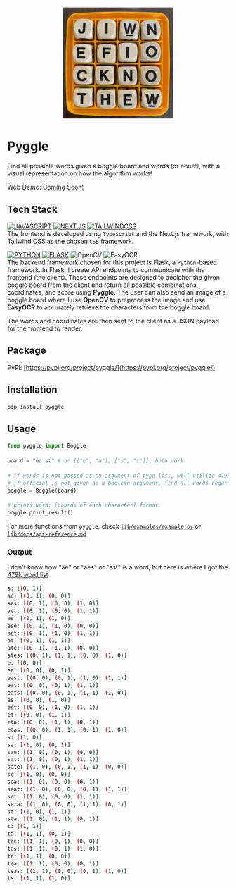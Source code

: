 <h1 align="center">
  <img src="backend/data/images/test2.png" alt="logo" width="50%">
</h1>

# Pyggle
Find all possible words given a boggle board and words (or none!), with a visual representation on how the algorithm works!

Web Demo: [Coming Soon!](https://github.com/andrearcaina/pyggle)

## Tech Stack
[![JAVASCRIPT](https://img.shields.io/badge/typescript-3178C6?style=for-the-badge&logo=typescript&logoColor=FFF)](https://developer.mozilla.org/en-US/docs/Web/JavaScript)
[![NEXT.JS](https://img.shields.io/badge/NEXT-0769AD?style=for-the-badge&logo=next.js&logoColor=white)](https://nextjs.org/)
[![TAILWINDCSS](https://img.shields.io/badge/Tailwind_CSS-38B2AC?style=for-the-badge&logo=tailwind-css&logoColor=white)](https://tailwindcss.com/) \
The frontend is developed using `TypeScript` and the Next.js framework, with Tailwind CSS as the chosen `CSS` framework.

[![PYTHON](https://img.shields.io/badge/python-3670A0?style=for-the-badge&logo=python&logoColor=ffdd54)](https://www.python.org/)
[![FLASK](https://img.shields.io/badge/Flask-000000?style=for-the-badge&logo=flask&logoColor=white)](https://flask.palletsprojects.com/en/3.0.x/)
![OpenCV](https://img.shields.io/badge/opencv-%23white.svg?style=for-the-badge&logo=opencv&logoColor=white)
![EasyOCR](https://img.shields.io/badge/easyocr-008080?style=for-the-badge&logo=python&logoColor=white) \
The backend framework chosen for this project is Flask, a `Python`-based framework. In Flask, I create API endpoints to communicate with the frontend (the client).
These endpoints are designed to decipher the given boggle board from the client and return all possible combinations, coordinates, and score using **Pyggle**. 
The user can also send an image of a boggle board where I use **OpenCV** to preprocess the image and use **EasyOCR** to accurately retrieve the characters from the boggle board.

The words and coordinates are then sent to the client as a JSON payload for the frontend to render.

## Package

PyPi: [https://pypi.org/project/pyggle/](https://pypi.org/project/pyggle/)

## Installation

```bash
pip install pyggle
```

## Usage
```python
from pyggle import Boggle

board = "ea st" # or [["e", "a"], ["s", "t"]], both work

# if words is not passed as an argument of type list, will utilize 479k words (all in English)
# if official is not given as a boolean argument, find all words regardless of length
boggle = Boggle(board)

# prints word: [coords of each character] format.
boggle.print_result()
```
For more functions from `pyggle`, check [`lib/examples/example.py`](https://github.com/andrearcaina/pyggle/blob/main/lib/examples/example.py) or [`lib/docs/api-reference.md`](https://github.com/andrearcaina/pyggle/blob/main/lib/docs/api-reference.md)

### Output
I don't know how "ae" or "aes" or "ast" is a word, but here is where I got the [479k word list](https://github.com/dwyl/english-words)
```bash
a: [(0, 1)]
ae: [(0, 1), (0, 0)]
aes: [(0, 1), (0, 0), (1, 0)]
aet: [(0, 1), (0, 0), (1, 1)]
as: [(0, 1), (1, 0)]
ase: [(0, 1), (1, 0), (0, 0)]
ast: [(0, 1), (1, 0), (1, 1)]
at: [(0, 1), (1, 1)]
ate: [(0, 1), (1, 1), (0, 0)]
ates: [(0, 1), (1, 1), (0, 0), (1, 0)]
e: [(0, 0)]
ea: [(0, 0), (0, 1)]
east: [(0, 0), (0, 1), (1, 0), (1, 1)]
eat: [(0, 0), (0, 1), (1, 1)]
eats: [(0, 0), (0, 1), (1, 1), (1, 0)]
es: [(0, 0), (1, 0)]
est: [(0, 0), (1, 0), (1, 1)]
et: [(0, 0), (1, 1)]
eta: [(0, 0), (1, 1), (0, 1)]
etas: [(0, 0), (1, 1), (0, 1), (1, 0)]
s: [(1, 0)]
sa: [(1, 0), (0, 1)]
sae: [(1, 0), (0, 1), (0, 0)]
sat: [(1, 0), (0, 1), (1, 1)]
sate: [(1, 0), (0, 1), (1, 1), (0, 0)]
se: [(1, 0), (0, 0)]
sea: [(1, 0), (0, 0), (0, 1)]
seat: [(1, 0), (0, 0), (0, 1), (1, 1)]
set: [(1, 0), (0, 0), (1, 1)]
seta: [(1, 0), (0, 0), (1, 1), (0, 1)]
st: [(1, 0), (1, 1)]
sta: [(1, 0), (1, 1), (0, 1)]
t: [(1, 1)]
ta: [(1, 1), (0, 1)]
tae: [(1, 1), (0, 1), (0, 0)]
tas: [(1, 1), (0, 1), (1, 0)]
te: [(1, 1), (0, 0)]
tea: [(1, 1), (0, 0), (0, 1)]
teas: [(1, 1), (0, 0), (0, 1), (1, 0)]
ts: [(1, 1), (1, 0)]
```

